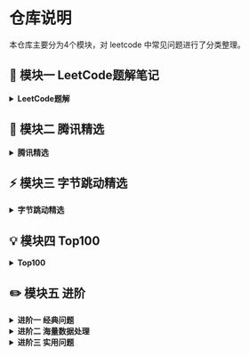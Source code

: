 # 仓库说明

本仓库主要分为4个模块，对 leetcode 中常见问题进行了分类整理。

## :hammer: 模块一  LeetCode题解笔记

<details>
	<summary><strong>LeetCode题解<strong></summary>
	<ul>
		<li><a href="https://github.com/DuHouAn/Java-Interview/blob/master/SolutionsNotes/01%E6%95%B0%E7%BB%84%E9%97%AE%E9%A2%98.md">第一节 数组问题</a></li>
		<li><a href="https://github.com/DuHouAn/Java-Interview/blob/master/SolutionsNotes/02%E6%9F%A5%E6%89%BE%E9%97%AE%E9%A2%98.md">第二节 查找表问题</a></li>
		<li><a href="https://github.com/DuHouAn/Java-Interview/blob/master/SolutionsNotes/03%E9%93%BE%E8%A1%A8%E9%97%AE%E9%A2%98.md">第三节 链表问题</a></li>
		<li><a href="https://github.com/DuHouAn/Java-Interview/blob/master/SolutionsNotes/04%E6%A0%88_%E9%98%9F%E5%88%97_%E4%BC%98%E5%85%88%E9%98%9F%E5%88%97.md">第四节 栈、队列、优先队列</a></li>
		<li><a href="https://github.com/DuHouAn/Java-Interview/blob/master/SolutionsNotes/05%E4%BA%8C%E5%8F%89%E6%A0%91%E5%92%8C%E9%80%92%E5%BD%92.md">第五节 二叉树和递归</a></li>
		<li><a href="https://github.com/DuHouAn/Java-Interview/blob/master/SolutionsNotes/06%E9%80%92%E5%BD%92%E5%92%8C%E5%9B%9E%E6%BA%AF%E6%B3%95.md">第六节 递归和回溯法</a></li>
		<li><a href="https://github.com/DuHouAn/Java-Interview/blob/master/SolutionsNotes/07%E5%8A%A8%E6%80%81%E8%A7%84%E5%88%92%E5%9F%BA%E7%A1%80.md">第七节 动态规划基础</a></li>
		<li><a href="https://github.com/DuHouAn/Java-Interview/blob/master/SolutionsNotes/08%E8%B4%AA%E5%BF%83%E7%AE%97%E6%B3%95.md">第八节 贪心算法</a></li>
		<li><a href="https://github.com/DuHouAn/Java-Interview/blob/master/SolutionsNotes/09%E5%AD%97%E7%AC%A6%E4%B8%B2.md">第九节 字符串</a></li>
		<li><a href="https://github.com/DuHouAn/Java-Interview/blob/master/SolutionsNotes/10%E6%95%B0%E5%AD%A6.md">第十节 数学</a></li>
		<li><a href="https://github.com/DuHouAn/Java-Interview/blob/master/SolutionsNotes/11%E9%80%BB%E8%BE%91.md">第十一节 逻辑</a></li>
		<li><a href="https://github.com/DuHouAn/Java-Interview/blob/master/SolutionsNotes/12%E6%95%B0%E6%8D%AE%E7%BB%93%E6%9E%84.md">第十二节 数据结构</a></li>
		<li><a href="https://github.com/DuHouAn/Java-Interview/blob/master/SolutionsNotes/13%E5%85%B6%E4%BB%96.md">第十三节 其他</a></li>
	</ul>
</details>

## :penguin: 模块二 腾讯精选

<details>
	<summary><strong>腾讯精选<strong></summary>
	<ul>
		<li><a href="https://github.com/DuHouAn/Java-Interview/blob/master/BigFactoryNotes/00TencentNotes.md">腾讯精选练习</a></li>
	</ul>
</details>

## :zap: 模块三 字节跳动精选

<details>
	<summary><strong>字节跳动精选<strong></summary>
	<ul>
		<li><a href="https://github.com/DuHouAn/Java-Interview/blob/master/BigFactoryNotes/01ByteDanceNotes.md">字节跳动精选练习</a></li>
	</ul>
</details>

## :bulb: 模块四 Top100

<details>
	<summary><strong>Top100<strong></summary>
	<ul>
		<li><a href="https://github.com/DuHouAn/Java-Interview/blob/master/BigFactoryNotes/02Top100.md">Top100</a></li>
	</ul>
</details>

## :pencil2: 模块五 进阶

<details>
	<summary><strong>进阶一 经典问题<strong></summary>
	<ul>
		<li><a href="https://github.com/DuHouAn/Java-Interview/blob/master/JinjieNotes/00dp.md">经典动态规划问题</a></li>
	</ul>
</details>

<details>
	<summary><strong>进阶二 海量数据处理<strong></summary>
	<ul>
		<li><a href="https://github.com/DuHouAn/Java-Interview/blob/master/JinjieNotes/00Stocks.md">海量数据处理</a></li>
		<li><a href="https://github.com/DuHouAn/Java-Interview/blob/master/JinjieNotes/01Knapsack.md">MapReduce</a></li>
		<li><a href="https://github.com/DuHouAn/Java-Interview/blob/master/JinjieNotes/01Knapsack.md">TopK</a></li>
	</ul>
</details>

<details>
<summary><strong>进阶三 实用问题<strong></summary>
	<ul>
		<li><a href="https://github.com/DuHouAn/Java-Interview/blob/master/JinjieNotes/00Stocks.md">扫二维码登录过程</a></li>
		<li><a href="https://github.com/DuHouAn/Java-Interview/blob/master/JinjieNotes/01Knapsack.md">抢红包算法</a></li>
	</ul>
</details>

